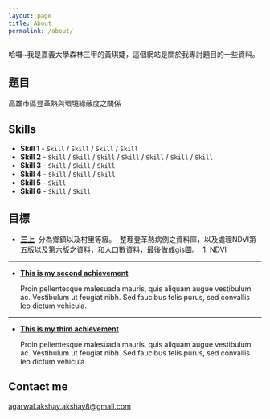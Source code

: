 ```yaml
---
layout: page
title: About
permalink: /about/
---
```

哈囉~我是嘉義大學森林三甲的黃琪婕，這個網站是關於我專討題目的一些資料。

## 題目
高雄市區登革熱與環境綠蔽度之關係

## Skills

* **Skill 1** - `Skill` / `Skill` / `Skill` / `Skill`
* **Skill 2** - `Skill` / `Skill` / `Skill` / `Skill` / `Skill` / `Skill` / `Skill`
* **Skill 3** - `Skill` / `Skill` / `Skill`
* **Skill 4** - `Skill` / `Skill` / `Skill` 
* **Skill 5** - `Skill`
* **Skill 6** - `Skill` / `Skill` 
    
    
## 目標

* [**三上**](#) 
  分為鄉鎮以及村里等級。
  整理登革熱病例之資料庫，以及處理NDVI第五版以及第六版之資料，和人口數資料，最後做成gis圖。
  1. NDVI
***

* [**This is my second achievement**](#) 

    Proin pellentesque malesuada mauris, quis aliquam augue vestibulum ac. Vestibulum ut feugiat nibh. Sed faucibus felis purus, sed convallis leo dictum vehicula.

***

* [**This is my third achievement**](#) 

   Proin pellentesque malesuada mauris, quis aliquam augue vestibulum ac. Vestibulum ut feugiat nibh. Sed faucibus felis purus, sed convallis leo dictum vehicula


## Contact me

[agarwal.akshay.akshay8@gmail.com](mailto:agarwal.akshay.akshay8@gmail.com)
